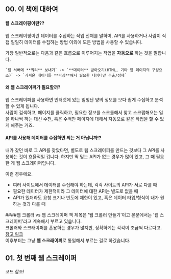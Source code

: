 ## 00. 이 책에 대하여

#### 웹 스크레이핑이란??
웹 스크레이핑이란 데이터를 수집하는 작업 전체를 말하며, API를 사용하거나 사람이 직접 일일히 데이터를 수집하는 방법 이외에 모든 방법을 사용할 수 있습니다. 

가장 일반적으로는 다음과 같은 흐름으로 이루어지는 작업을 **자동으로** 하는 것을 말합니다. 
```
`웹 서버에 **쿼리** 보내기` -> `**데이터** 받아오기(HTML, 기타 웹 페이지의 구성요소)` -> `가져온 데이터를 **파싱**해서 필요한 데이터만 추출/정제` 
```

#### 왜 웹 스크레이퍼가 필요할까? 

웹 스크레이퍼를 사용하면 인터넷에 있는 엄청난 양의 정보를 보다 쉽게 수집하고 분석할 수 있게 됩니다.     
사람이 검색하고, 페이지를 클릭하고, 필요한 정보를 스크롤해서 찾고 스크랩해오는 일을 하나씩 하는 대신 수천, 혹은 수백만 페이지에 대해서 자동으로 같은 작업을 할 수 있게 해주는 거죠. 

#### API를 사용해 데이터를 수집하면 되는 거 아닙니까!?
내가 찾던 바로 그 API를 찾았다면, 별도로 웹 스크레이퍼를 만드는 것보다 그 API를 사용하는 것이 효율적일 겁니다.
하지만 딱 맞는 API가 없는 경우가 많이 있고, 그 때 필요한 게 웹 스크레이퍼입니다. 

이런 경우에요.    
- 여러 사이트에서 데이터를 수집해야 하는데, 각각 사이트의 API가 서로 다를 때
- 필요한 데이터가 제한적이라 그 데이터에 대한 API는 별도로 없을 때
- API가 있더라도 요청 크기나 빈도에 제한이 있고, 혹은 데이터 타입/형식이 내가 원하는 것과 다를 때 


####웹 크롤러 vs 웹 스크레이퍼
책 제목은 '웹 크롤러 만들기'이고 본문에서는 '웹 스크레이퍼'라고 계속해서 부르고 있습니다.      
크롤러와 스크래이퍼를 혼용하는 경우가 많지만, 정확하게는 각각이 조금씩 다르다고. 
[참고 링크](https://stackoverflow.com/questions/4327392/what-is-the-difference-between-web-crawling-and-web-scraping)    
이후부터는 그냥 **웹 스크래이퍼**로 통일해서 부르는 걸로 하겠습니다.  

## 01. 첫 번째 웹 스크레이퍼

코드 참조!